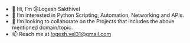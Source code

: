 - 👋 Hi, I’m @Logesh Sakthivel
- 👀 I’m interested in Python Scripting, Automation, Networking and APIs.
- 💞️ I’m looking to collaborate on the Projects that includes the above mentioned domain/topic.
- 📫 Reach me at logesh.vel31@gmail.com

<!---
LogeshVel/LogeshVel is a ✨ special ✨ repository because its `README.md` (this file) appears on your GitHub profile.
You can click the Preview link to take a look at your changes.
--->
